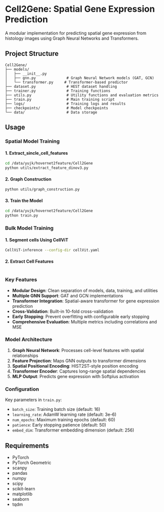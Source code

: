# Cell2Gene: Spatial Gene Expression Prediction

A modular implementation for predicting spatial gene expression from histology images using Graph Neural Networks and Transformers.

## Project Structure

```
Cell2Gene/
├── models/
│   ├── __init__.py
│   ├── gnn.py              # Graph Neural Network models (GAT, GCN)
│   └── transformer.py     # Transformer-based predictor
├── dataset.py              # HEST dataset handling
├── trainer.py              # Training functions
├── utils.py                # Utility functions and evaluation metrics
├── train.py                # Main training script
├── logs/                   # Training logs and results
├── checkpoints/            # Model checkpoints
└── data/                   # Data storage
```

## Usage

### Spatial Model Training

#### 1. Extract_sincle_cell_features
```bash
cd /data/yujk/hovernet2feature/Cell2Gene
python utils/extract_feature_dinov3.py
```
#### 2. Graph Construction
```bash
python utils/graph_construction.py
```
#### 3. Train the Model

```bash
cd /data/yujk/hovernet2feature/Cell2Gene
python train.py
```
### Bulk Model Training
#### 1. Segment cells Using CellViT
```bash
CellViT-inference --config-dir cellVit.yaml
```
#### 2. Extract Cell Features
```bash

```

### Key Features

- **Modular Design**: Clean separation of models, data, training, and utilities
- **Multiple GNN Support**: GAT and GCN implementations
- **Transformer Integration**: Spatial-aware transformer for gene expression prediction
- **Cross-Validation**: Built-in 10-fold cross-validation
- **Early Stopping**: Prevent overfitting with configurable early stopping
- **Comprehensive Evaluation**: Multiple metrics including correlations and MSE

### Model Architecture

1. **Graph Neural Network**: Processes cell-level features with spatial relationships
2. **Feature Projection**: Maps GNN outputs to transformer dimensions
3. **Spatial Positional Encoding**: HIST2ST-style position encoding
4. **Transformer Encoder**: Captures long-range spatial dependencies
5. **MLP Output**: Predicts gene expression with Softplus activation

### Configuration

Key parameters in `train.py`:
- `batch_size`: Training batch size (default: 16)
- `learning_rate`: AdamW learning rate (default: 3e-6)
- `num_epochs`: Maximum training epochs (default: 60)
- `patience`: Early stopping patience (default: 50)
- `embed_dim`: Transformer embedding dimension (default: 256)

## Requirements

- PyTorch
- PyTorch Geometric
- scanpy
- pandas
- numpy
- scipy
- scikit-learn
- matplotlib
- seaborn
- tqdm